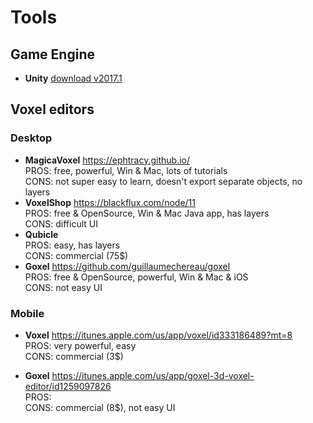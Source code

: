 # Tools

## Game Engine
- **Unity** [download v2017.1](https://unity3d.com/get-unity/download/archive)

## Voxel editors

### Desktop
- **MagicaVoxel** <https://ephtracy.github.io/>  
  PROS: free, powerful, Win & Mac, lots of tutorials  
  CONS: not super easy to learn, doesn't export separate objects, no layers
- **VoxelShop** <https://blackflux.com/node/11>  
  PROS: free & OpenSource, Win & Mac Java app, has layers  
  CONS: difficult UI
- **Qubicle**  
  PROS: easy, has layers  
  CONS: commercial (75$)
- **Goxel** <https://github.com/guillaumechereau/goxel>  
  PROS: free & OpenSource, powerful, Win & Mac & iOS  
  CONS: not easy UI

### Mobile
- **Voxel** <https://itunes.apple.com/us/app/voxel/id333186489?mt=8>  
  PROS: very powerful, easy  
  CONS: commercial (3$)

- **Goxel** <https://itunes.apple.com/us/app/goxel-3d-voxel-editor/id1259097826>  
  PROS:   
  CONS: commercial (8$), not easy UI
